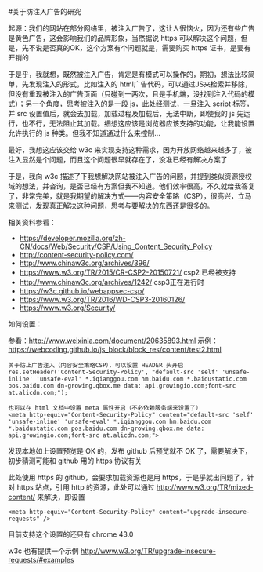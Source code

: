
#关于防注入广告的研究

起源：我们的网站在部分网络里，被注入广告了，这让人很恼火，因为还有些广告是黄色广告，这会影响我们的品牌形象，当然据说 https 可以解决这个问题，但是，先不说是否真的OK，这个方案有个问题就是，需要购买 https 证书，是要有开销的

于是乎，我就想，既然被注入广告，肯定是有模式可以操作的，期初，想法比较简单，先发现注入的形式，比如注入的 html广告代码，可以通过JS来检索并移除，但没有重现被注入的广告页面（只碰到一两次，且是手机端，没找到注入代码的模式）；另一个角度，思考被注入的是一段 js，此处经测试，一旦注入 script 标签，并 src 设置值后，就会去加载，加载过程及加载后，无法中断，即使我的 js 先运行，也不行，无法阻止其加载。细想这应该是浏览器应该支持的功能，让我能设置允许执行的 js 种类。但我不知道通过什么来控制...

最好，我想这应该交给 w3c 来实现支持这种需求，因为开放网络越来越多了，被注入显然是个问题，而且这个问题很早就存在了，没准已经有解决方案了

于是，我向 w3c 描述了下我想解决网站被注入广告的问题，并提到类似资源授权域的想法，并咨询，是否已经有方案但我不知道。他们效率很高，不久就给我答复了，非常完美，就是我期望的解决方式——内容安全策略（CSP），很高兴，立马来测试，发现真正解决这种问题，思考与要解决的东西还是很多的。

相关资料参看：

- https://developer.mozilla.org/zh-CN/docs/Web/Security/CSP/Using_Content_Security_Policy
- http://content-security-policy.com/
- http://www.chinaw3c.org/archives/396/
- https://www.w3.org/TR/2015/CR-CSP2-20150721/ csp2 已经被支持
- http://www.chinaw3c.org/archives/1242/ csp3正在进行时
- https://w3c.github.io/webappsec-csp/
- https://www.w3.org/TR/2016/WD-CSP3-20160126/
- https://www.w3.org/Security/


如何设置：

参看：http://www.weixinla.com/document/20635893.html
示例：https://webcoding.github.io/js_block/block_res/content/test2.html

```
关于防止广告注入（内容安全策略CSP），可以设置 HEADER 头开启
res.setHeader('Content-Security-Policy', "default-src 'self' 'unsafe-inline' 'unsafe-eval' *.iqianggou.com hm.baidu.com *.baidustatic.com pos.baidu.com dn-growing.qbox.me data: api.growingio.com;font-src at.alicdn.com;");

也可以在 html 文档中设置 meta 属性开启（不必依赖服务端来设置了）
<meta http-equiv="Content-Security-Policy" content="default-src 'self' 'unsafe-inline' 'unsafe-eval' *.iqianggou.com hm.baidu.com *.baidustatic.com pos.baidu.com dn-growing.qbox.me data: api.growingio.com;font-src at.alicdn.com;">
```

发现本地如上设置预览是 OK 的，发布 github 后预览就不 OK 了，需要解决下，初步猜测可能和 github 用的 https 协议有关

此处使用 https 的 github，会要求加载资源也是用 https，于是乎就出问题了，针对 https 站点，引用 http 的资源，此处可以通过 http://www.w3.org/TR/mixed-content/ 来解决，即设置

```
<meta http-equiv="Content-Security-Policy" content="upgrade-insecure-requests" />
```

目前支持这个设置的还只有 chrome 43.0

w3c 也有提供一个示例 http://www.w3.org/TR/upgrade-insecure-requests/#examples
